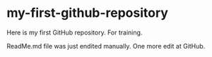 # my-first-github-repository
Here is my first GitHub repository. For training.

ReadMe.md file was just endited manually. One more edit at GitHub.
